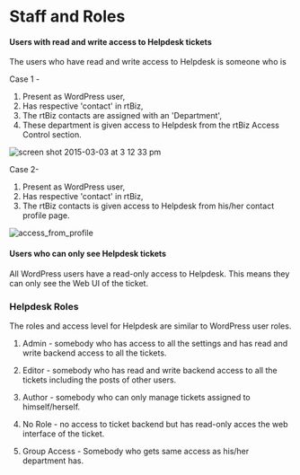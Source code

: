 # Staff and Roles

#### Users with read and write access to Helpdesk tickets

The users who have read and write access to Helpdesk is someone who is

Case 1 -
1. Present as WordPress user,
2. Has respective 'contact' in rtBiz,
3. The rtBiz contacts are assigned with an 'Department',
4. These department is given access to Helpdesk from the rtBiz Access Control section.

![screen shot 2015-03-03 at 3 12 33 pm](https://cloud.githubusercontent.com/assets/9676513/6459784/c181caba-c1b7-11e4-89e1-140ac72756f2.png)


Case 2-
1. Present as WordPress user,
2. Has respective 'contact' in rtBiz,
3. The rtBiz contacts is given access to Helpdesk from his/her contact profile page.

![access_from_profile](https://cloud.githubusercontent.com/assets/9676513/6459218/a5cc308a-c1b2-11e4-977e-bb3a3c7e1a82.png)


#### Users who can only see Helpdesk tickets

All WordPress users have a read-only access to Helpdesk. This means they can only see the Web UI of the ticket.

### Helpdesk Roles
The roles and access level for Helpdesk are similar to WordPress user roles.

1. Admin - somebody who has access to all the settings and has read and write backend access to all the tickets.

2. Editor - somebody who has read and write backend access to all the tickets including the posts of other users.

3. Author - somebody who can only manage tickets assigned to himself/herself.

4. No Role - no access to ticket backend but has read-only acces the web interface of the ticket.

5. Group Access - Somebody who gets same access as his/her department has.

